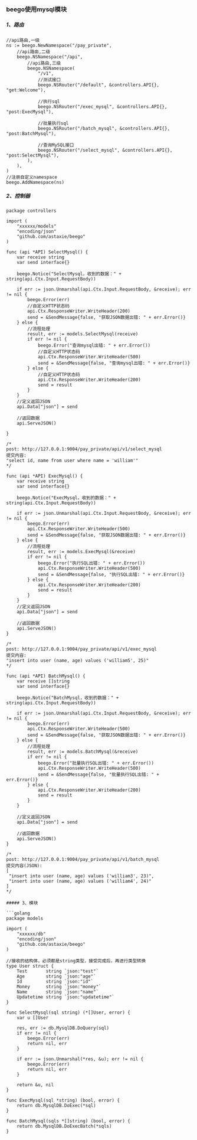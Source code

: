 ### beego使用mysql模块

##### 1、路由

```golang
//api路由,一级
ns := beego.NewNamespace("/pay_private",
    //api路由,二级
    beego.NSNamespace("/api",
        //api路由,三级
        beego.NSNamespace(
            "/v1",
            //测试接口
            beego.NSRouter("/default", &controllers.API{}, "get:Welcome"),

            //执行sql
            beego.NSRouter("/exec_mysql", &controllers.API{}, "post:ExecMysql"),

            //批量执行sql
            beego.NSRouter("/batch_mysql", &controllers.API{}, "post:BatchMysql"),

            //查询MySQL接口
            beego.NSRouter("/select_mysql", &controllers.API{}, "post:SelectMysql"),
        ),
    ),
)
//注册自定义namespace
beego.AddNamespace(ns)
```

##### 2、控制器

```golang
package controllers

import (
	"xxxxxx/models"
	"encoding/json"
	"github.com/astaxie/beego"
)

func (api *API) SelectMysql() {
	var receive string
	var send interface{}

	beego.Notice("SelectMysql，收到的数据：" + string(api.Ctx.Input.RequestBody))

	if err := json.Unmarshal(api.Ctx.Input.RequestBody, &receive); err != nil {
		beego.Error(err)
		//自定义HTTP状态码
		api.Ctx.ResponseWriter.WriteHeader(200)
		send = &SendMessage{false, "获取JSON数据出错: " + err.Error()}
	} else {
		//流程处理
		result, err := models.SelectMysql(receive)
		if err != nil {
			beego.Error("查询mysql出错: " + err.Error())
			//自定义HTTP状态码
			api.Ctx.ResponseWriter.WriteHeader(500)
			send = &SendMessage{false, "查询mysql出错: " + err.Error()}
		} else {
			//自定义HTTP状态码
			api.Ctx.ResponseWriter.WriteHeader(200)
			send = result
		}
	}
	//定义返回JSON
	api.Data["json"] = send

	//返回数据
	api.ServeJSON()

}

/*
post: http://127.0.0.1:9004/pay_private/api/v1/select_mysql
提交内容:
"select id, name from user where name = 'william'"
*/

func (api *API) ExecMysql() {
	var receive string
	var send interface{}

	beego.Notice("ExecMysql，收到的数据：" + string(api.Ctx.Input.RequestBody))

	if err := json.Unmarshal(api.Ctx.Input.RequestBody, &receive); err != nil {
		beego.Error(err)
		api.Ctx.ResponseWriter.WriteHeader(500)
		send = &SendMessage{false, "获取JSON数据出错: " + err.Error()}
	} else {
		//流程处理
		result, err := models.ExecMysql(&receive)
		if err != nil {
			beego.Error("执行SQL出错: " + err.Error())
			api.Ctx.ResponseWriter.WriteHeader(500)
			send = &SendMessage{false, "执行SQL出错: " + err.Error()}
		} else {
			api.Ctx.ResponseWriter.WriteHeader(200)
			send = result
		}
	}
	//定义返回JSON
	api.Data["json"] = send

	//返回数据
	api.ServeJSON()
}

/*
post: http://127.0.0.1:9004/pay_private/api/v1/exec_mysql
提交内容:
"insert into user (name, age) values ('william5', 25)"
*/

func (api *API) BatchMysql() {
	var receive []string
	var send interface{}

	beego.Notice("BatchMysql，收到的数据：" + string(api.Ctx.Input.RequestBody))

	if err := json.Unmarshal(api.Ctx.Input.RequestBody, &receive); err != nil {
		beego.Error(err)
		api.Ctx.ResponseWriter.WriteHeader(500)
		send = &SendMessage{false, "获取JSON数据出错: " + err.Error()}
	} else {
		//流程处理
		result, err := models.BatchMysql(&receive)
		if err != nil {
			beego.Error("批量执行SQL出错: " + err.Error())
			api.Ctx.ResponseWriter.WriteHeader(500)
			send = &SendMessage{false, "批量执行SQL出错: " + err.Error()}
		} else {
			api.Ctx.ResponseWriter.WriteHeader(200)
			send = result
		}
	}

	//定义返回JSON
	api.Data["json"] = send

	//返回数据
	api.ServeJSON()
}

/*
post: http://127.0.0.1:9004/pay_private/api/v1/batch_mysql
提交内容(JSON):
[
 "insert into user (name, age) values ('william3', 23)",
 "insert into user (name, age) values ('william4', 24)"
]
*/

##### 3、模块

```golang
package models

import (
	"xxxxxx/db"
	"encoding/json"
    "github.com/astaxie/beego"
)

//接收的结构体，必须都是string类型，接受完成后，再进行类型转换
type User struct {
	Test       string `json:"test"`
	Age        string `json:"age"`
	Id         string `json:"id"`
	Money      string `json:"money"`
	Name       string `json:"name"`
	Updatetime string `json:"updatetime"`
}

func SelectMysql(sql string) (*[]User, error) {
	var u []User

	res, err := db.MysqlDB.DoQuery(sql)
	if err != nil {
		beego.Error(err)
		return nil, err
	}

	if err := json.Unmarshal(*res, &u); err != nil {
		beego.Error(err)
		return nil, err
	}

	return &u, nil
}

func ExecMysql(sql *string) (bool, error) {
	return db.MysqlDB.DoExec(*sql)
}

func BatchMysql(sqls *[]string) (bool, error) {
	return db.MysqlDB.DoExecBatch(*sqls)
}

```